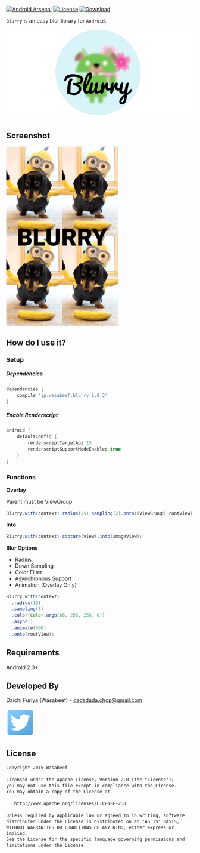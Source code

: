[![Android Arsenal](https://img.shields.io/badge/Android%20Arsenal-Blurry-brightgreen.svg?style=flat)](https://android-arsenal.com/details/1/2192)
[![License](https://img.shields.io/badge/license-Apache%202-blue.svg)](https://www.apache.org/licenses/LICENSE-2.0)
[![Download](https://api.bintray.com/packages/wasabeef/maven/blurry/images/download.svg)](https://bintray.com/wasabeef/maven/blurry/_latestVersion)

`Blurry` is an easy blur library for `Android`.

![logo](art/blurry.png)

Screenshot
---

![Demo](art/blurry.gif)

How do I use it?
---

### Setup

##### Dependencies
```groovy
dependencies {
    compile 'jp.wasabeef:blurry:1.0.3'
}
```

##### Enable Renderscript
```groovy
android {
    defaultConfig {
        renderscriptTargetApi 23
        renderscriptSupportModeEnabled true
    }
}
```

### Functions

**Overlay**

Parent must be ViewGroup

```java
Blurry.with(context).radius(25).sampling(2).onto((ViewGroup) rootView);
```

**Into**
```java
Blurry.with(context).capture(view).into(imageView);
```

**Blur Options**

- Radius
- Down Sampling
- Color Filter
- Asynchronous Support
- Animation (Overlay Only)

```java
Blurry.with(context)
  .radius(10)
  .sampling(8)
  .color(Color.argb(66, 255, 255, 0))
  .async()
  .animate(500)
  .onto(rootView);
```

Requirements
--------------
Android 2.3+

Developed By
-------
Daichi Furiya (Wasabeef) - <dadadada.chop@gmail.com>

<a href="https://twitter.com/wasabeef_jp">
<img alt="Follow me on Twitter"
src="https://raw.githubusercontent.com/wasabeef/art/master/twitter.png" width="75"/>
</a>

License
-------

    Copyright 2015 Wasabeef

    Licensed under the Apache License, Version 2.0 (the "License");
    you may not use this file except in compliance with the License.
    You may obtain a copy of the License at

       http://www.apache.org/licenses/LICENSE-2.0

    Unless required by applicable law or agreed to in writing, software
    distributed under the License is distributed on an "AS IS" BASIS,
    WITHOUT WARRANTIES OR CONDITIONS OF ANY KIND, either express or implied.
    See the License for the specific language governing permissions and
    limitations under the License.

